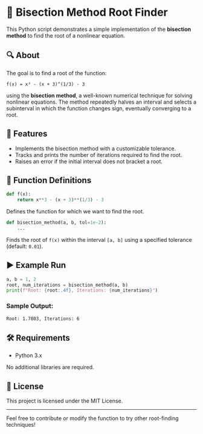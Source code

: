 # 🧮 Bisection Method Root Finder

This Python script demonstrates a simple implementation of the **bisection method** to find the root of a nonlinear equation.

## 🔍 About

The goal is to find a root of the function:

```
f(x) = x³ - (x + 3)^(1/3) - 3
```

using the **bisection method**, a well-known numerical technique for solving nonlinear equations. The method repeatedly halves an interval and selects a subinterval in which the function changes sign, eventually converging to a root.

## 📌 Features

- Implements the bisection method with a customizable tolerance.
- Tracks and prints the number of iterations required to find the root.
- Raises an error if the initial interval does not bracket a root.

## 🧠 Function Definitions

```python
def f(x):
    return x**3 - (x + 3)**(1/3) - 3
```

Defines the function for which we want to find the root.

```python
def bisection_method(a, b, tol=1e-2):
    ...
```

Finds the root of `f(x)` within the interval `[a, b]` using a specified tolerance (default: `0.01`).

## ▶️ Example Run

```python
a, b = 1, 2
root, num_iterations = bisection_method(a, b)
print(f"Root: {root:.4f}, Iterations: {num_iterations}")
```

### Sample Output:
```
Root: 1.7803, Iterations: 6
```

## 🛠 Requirements

- Python 3.x

No additional libraries are required.

## 📄 License

This project is licensed under the MIT License.

---

Feel free to contribute or modify the function to try other root-finding techniques!
